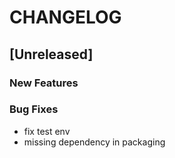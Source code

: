 # CHANGELOG


## [Unreleased]

### New Features


### Bug Fixes
- fix test env
- missing dependency in packaging





